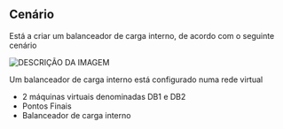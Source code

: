 ## <a name="scenario"></a>Cenário

Está a criar um balanceador de carga interno, de acordo com o seguinte cenário

![DESCRIÇÃO DA IMAGEM](./media/load-balancer-get-started-ilb-scenario-include/figure1.png)

Um balanceador de carga interno está configurado numa rede virtual

* 2 máquinas virtuais denominadas DB1 e DB2
* Pontos Finais
* Balanceador de carga interno
